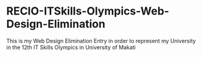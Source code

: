 # RECIO-ITSkills-Olympics-Web-Design-Elimination
 This is my Web Design Elimination Entry in order to represent my University in the 12th IT Skills Olympics in University of Makati
